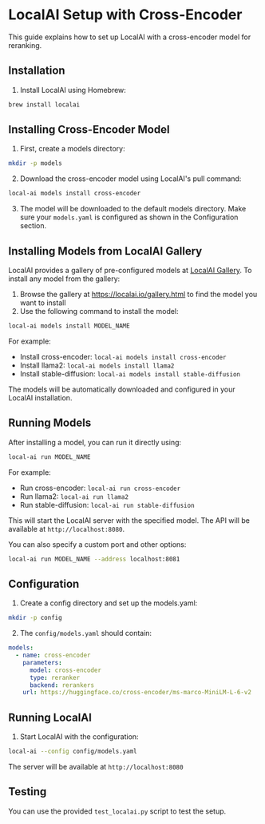 # LocalAI Setup with Cross-Encoder

This guide explains how to set up LocalAI with a cross-encoder model for reranking.

## Installation

1. Install LocalAI using Homebrew:
```bash
brew install localai
```

## Installing Cross-Encoder Model

1. First, create a models directory:
```bash
mkdir -p models
```

2. Download the cross-encoder model using LocalAI's pull command:
```bash
local-ai models install cross-encoder
```

3. The model will be downloaded to the default models directory. Make sure your `models.yaml` is configured as shown in the Configuration section.

## Installing Models from LocalAI Gallery

LocalAI provides a gallery of pre-configured models at [LocalAI Gallery](https://localai.io/gallery.html). To install any model from the gallery:

1. Browse the gallery at https://localai.io/gallery.html to find the model you want to install
2. Use the following command to install the model:
```bash
local-ai models install MODEL_NAME
```

For example:
- Install cross-encoder: `local-ai models install cross-encoder`
- Install llama2: `local-ai models install llama2`
- Install stable-diffusion: `local-ai models install stable-diffusion`

The models will be automatically downloaded and configured in your LocalAI installation.

## Running Models

After installing a model, you can run it directly using:
```bash
local-ai run MODEL_NAME
```

For example:
- Run cross-encoder: `local-ai run cross-encoder`
- Run llama2: `local-ai run llama2`
- Run stable-diffusion: `local-ai run stable-diffusion`

This will start the LocalAI server with the specified model. The API will be available at `http://localhost:8080`.

You can also specify a custom port and other options:
```bash
local-ai run MODEL_NAME --address localhost:8081
```

## Configuration

1. Create a config directory and set up the models.yaml:
```bash
mkdir -p config
```

2. The `config/models.yaml` should contain:
```yaml
models:
  - name: cross-encoder
    parameters:
      model: cross-encoder
      type: reranker
      backend: rerankers
    url: https://huggingface.co/cross-encoder/ms-marco-MiniLM-L-6-v2
```

## Running LocalAI

1. Start LocalAI with the configuration:
```bash
local-ai --config config/models.yaml
```

The server will be available at `http://localhost:8080`

## Testing

You can use the provided `test_localai.py` script to test the setup.
